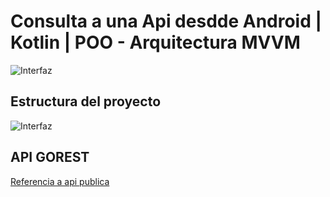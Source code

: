 # Consulta a una Api desdde Android | Kotlin | POO - Arquitectura MVVM

![Interfaz](https://github.com/VictorDamian/Api-en-Android-MVVM/blob/master/img/file.jpg)

## Estructura del proyecto
![Interfaz](https://github.com/VictorDamian/Api-en-Android-MVVM/blob/master/img/struct.png)

## API GOREST
[Referencia a api publica](https://gorest.co.in/public/v1/)
